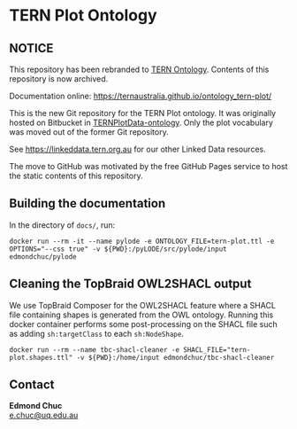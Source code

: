 # TERN Plot Ontology

## NOTICE
This repository has been rebranded to [TERN Ontology](https://github.com/ternaustralia/ontology_tern). Contents of this repository is now archived.

Documentation online: https://ternaustralia.github.io/ontology_tern-plot/

This is the new Git repository for the TERN Plot ontology. It was originally hosted on Bitbucket in [TERNPlotData-ontology](https://bitbucket.org/terndatateam/ternplotdata-ontology/src/master/). Only the plot vocabulary was moved out of the former Git repository. 

See https://linkeddata.tern.org.au for our other Linked Data resources. 

The move to GitHub was motivated by the free GitHub Pages service to host the static contents of this repository. 

## Building the documentation
In the directory of `docs/`, run:

```
docker run --rm -it --name pylode -e ONTOLOGY_FILE=tern-plot.ttl -e OPTIONS="--css true" -v ${PWD}:/pyLODE/src/pylode/input edmondchuc/pylode
```

## Cleaning the TopBraid OWL2SHACL output

We use TopBraid Composer for the OWL2SHACL feature where a SHACL file containing shapes is generated from the OWL ontology. Running this docker container performs some post-processing on the SHACL file such as adding `sh:targetClass` to each `sh:NodeShape`. 

```
docker run --rm --name tbc-shacl-cleaner -e SHACL_FILE="tern-plot.shapes.ttl" -v ${PWD}:/home/input edmondchuc/tbc-shacl-cleaner
```

## Contact

**Edmond Chuc**  
e.chuc@uq.edu.au  
